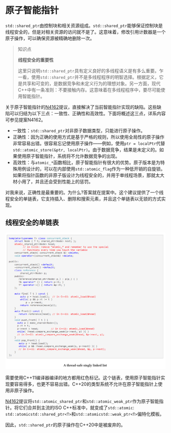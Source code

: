 # 原子智能指针

`std::shared_ptr`由控制块和相关资源组成。`std::shared_ptr`能够保证控制块是线程安全的，但是对相关资源的访问就不是了。这意味着，修改引用计数器是一个原子操作，可以确保资源被精确地删除一次。

> 知识点
>
> **线程安全的重要性** 
>
> 这里只说明`std::shared_ptr`具有定义良好的多线程语义是有多么重要。乍一看，使用`std::shared_ptr`并不是多线程程序的明智选择。根据定义，它是共享和可变的，是数据竞争和未定义行为的理想对象。另一方面，现代C++中有一条准则：不要接触内存。这意味着在多线程程序中，要尽可能使用智能指针。

关于原子智能指针的[N4162](http://wg21.link/n4162)提议，直接解决了当前智能指针实现的缺陷。这些缺陷可以归结为以下三点：一致性、正确性和高效性。下面将概述这三点，详系内容可参见提案N4162。

* 一致性：`std::shared_ptr`对非原子数据类型，只能进行原子操作。
* 正确性：因为正确的使用方式是基于严格的规则，所以使用全局性的原子操作非常容易出错。很容易忘记使用原子操作——例如，使用`ptr = localPtr`代替`std::atomic_store(&ptr, localPtr)`。由于数据竞争，结果是未定义的。如果使用原子智能指针，系统将不允许数据竞争的出现。
* 高效性：与`atomic_*`函数相比，原子智能指针有很大的优势。原子版本是为特殊用例设计的，可以在内部使用`std::atomic_flag`作为一种低开销的自旋锁。如果将指针函数的非原子版设计为线程安全的，并用于单线程场景，那就太大材小用了，并且还会受到性能上的惩罚。

对我来说，正确性是最重要的。为什么?答案就在提案中。这个建议提供了一个线程安全的单链表，它支持插入、删除和搜索元素，并且这个单链表以无锁的方式实现。

## 线程安全的单链表

![](../../../images/detail/The-Future-CPP-20-23/7.png)

需要使用C++11编译器编译的地方都用红色标记。这个链表，使用原子智能指针实现要容易得多，也更不容易出错。C++20的类型系统不允许在原子智能指针上使用非原子操作。

[N4162](http://wg21.link/n4162)提议将`std::atomic_shared_ptr`和`std::atomic_weak_ptr`作为原子智能指针。将它们合并到主流的ISO C++标准中，就变成了`std::atomic`: `std::atomicstd::shared_ptr<T>`和`std::atomicstd::weak_ptr<T>`偏特化模板。

因此，`std::shared_ptr`的原子操作在C++20中是被废弃的。